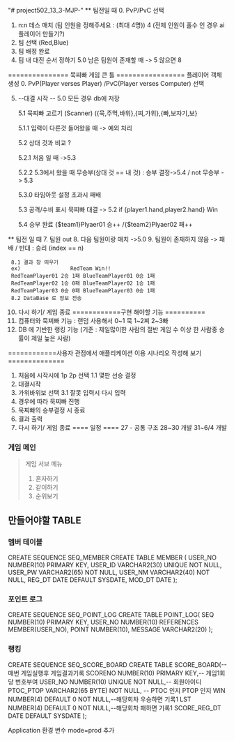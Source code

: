 "# project502_13_3-MJP-"
** 팀전일 때
 0. PvP/PvC 선택
 1. n:n 데스 매치 (팀 인원을 정해주세요 : (최대 4명)) 4 (전체 인원이 홀수 인 경우 ai 플레이어 만들기?)
 2. 팀 선택 (Red,Blue)
 3. 팀 배정 완료
 4. 팀 내 대진 순서 정하기
 5.0 남은 팀원이 존재할 때 -> 5 않으면 8

  =============== 묵찌빠 게임 큰 틀 =================
  플레이어 객체 생성
0. PvP(Player verses Player) /PvC(Player verses Computer) 선택

5. --대결 시작 --
   5.0 모든 경우 db에 저장
   
   5.1 묵찌빠 고르기 (Scanner) ({묵,주먹,바위},{찌,가위},{빠,보자기,보}
   
   5.1.1 입력이 다른것 들어왔을 때 -> 예외 처리
   
   5.2 상대 것과 비교 ?
   
   5.2.1 처음 일 때 ->5.3
   
   5.2.2 5.3에서 왔을 때 무승부(상대 것 == 내 것) : 승부 결정->5.4 / not 무승부 -> 5.3
   
   5.3.0 타임아웃 설정 초과시 패배
   
   5.3 공격/수비 표시 묵찌빠 대결 -> 5.2     if {player1.hand,player2.hand} Win
   
   5.4 승부 완료 {$team1}Plyaer01 승++ /{$team2}Plyaer02 패++
   
** 팀전 일 때
 7. 팀원 out
 8. 다음 팀원이랑 매치 ->5.0
 9. 팀원이 존재하지 않음 -> 패배 / 반대 : 승리 (index == n)

     8.1 결과 창 띄우기
     ex) 				RedTeam Win!!
     RedTeamPlayer01 2승 1패 BlueTeamPlayer01 0승 1패
     RedTeamPlayer02 1승 0패 BlueTeamPlayer02 1승 1패
     RedTeamPlayer03 0승 0패 BlueTeamPlayer03 0승 1패
     8.2 DataBase 로 정보 전송
10. 다시 하기/ 게임 종료
   ============구현 해야할 기능 ==========
1. 컴퓨터와 묵찌빠 기능 :  랜덤 사용해서 0~1 묵 1~2찌 2~3빠
2. DB 에 기반한 랭킹 기능 (기준 :  제일많이한 사람의 절반 게임 수 이상 한 사람중 승률이 제일 높은 사람)

============사용자 관점에서 애플리케이션 이용 시나리오 작성해 보기==============

1. 처음에 시작시에 1p 2p 선택
   1.1 몇판 선승 결정
2. 대결시작
3. 가위바위보 선택
   3.1 잘못 입력시 다시 입력
4. 경우에 따라 묵찌빠 진행
5. 묵찌빠의 승부결정 시 종료
6. 결과 출력
7. 다시 하기/ 게임 종료
   ==== 일정 ====
   27 - 공통 구조
   28~30 개발
   31~6/4 개발
### 게임 메인
> 게임 서브 메뉴
> 1. 혼자하기
> 2. 같이하기
> 3. 순위보기

## 만들어야할 TABLE
### 멤버 테이블
CREATE SEQUENCE SEQ_MEMBER
CREATE TABLE MEMBER (
    USER_NO NUMBER(10) PRIMARY KEY, 
    USER_ID VARCHAR2(30) UNIQUE NOT NULL,
    USER_PW VARCHAR2(65) NOT NULL,
    USER_NM VARCHAR2(40) NOT NULL,
    REG_DT DATE DEFAULT SYSDATE,
    MOD_DT DATE
);
### 포인트 로그
CREATE SEQUENCE SEQ_POINT_LOG
CREATE TABLE POINT_LOG(
SEQ NUMBER(10) PRIMARY KEY,
USER_NO NUMBER(10) REFERENCES MEMBER(USER_NO),
POINT NUMBER(10),
MESSAGE VARCHAR2(20)
);
### 랭킹 
CREATE SEQUENCE SEQ_SCORE_BOARD
CREATE TABLE SCORE_BOARD(--매번 게임실행후 게임결과기록
   SCORENO NUMBER(10) PRIMARY KEY,-- 게임1회당 번호부여
   USER_NO NUMBER(10) UNIQUE NOT NULL,-- 회원아이디
   PTOC_PTOP  VARCHAR2(65 BYTE) NOT NULL, -- PTOC 인지 PTOP 인지 
   WIN NUMBER(4) DEFAULT 0 NOT NULL,--해당회차 우승하면 기록1
   LST NUMBER(4) DEFAULT 0 NOT NULL,--해당회차 패하면 기록1
   SCORE_REG_DT DATE DEFAULT SYSDATE
);

Application 환경 변수 mode=prod 추가